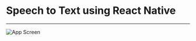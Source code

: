 <h1>Speech to Text using React Native</h1>
<hr/>
<img src="https://i.imgur.com/9mfhxrP.png" alt="App Screen">
